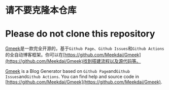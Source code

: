 # 请不要克隆本仓库

# Please do not clone this repository

[Gmeek](https://github.com/Meekdai/Gmeek)是一款完全开源的，基于`Github Page`、`Github Issues`和`Github Actions`的全自动博客框架。你可以在[https://github.com/Meekdai/Gmeek](https://github.com/Meekdai/Gmeek)找到搭建流程以及源代码等。

[Gmeek](https://github.com/Meekdai/Gmeek) is a Blog Generator based on `Github Page`and`Github Issues`and`Github Actions`. You can find help and source code in [https://github.com/Meekdai/Gmeek](https://github.com/Meekdai/Gmeek).
